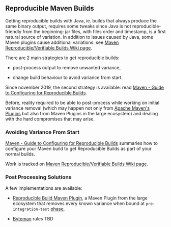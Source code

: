 Reproducible Maven Builds
---------------

Getting reproducible builds with Java, ie. builds that always produce the same binary output, requires some tweaks
since Java is not reproducible-friendly from the beginning: jar files, with files order and timestamp, is a first
natural source of variation. In addition to issues caused by Java, some Maven plugins cause additional variations: see
[Maven Reproducible/Verifiable Builds Wiki page](https://cwiki.apache.org/confluence/pages/viewpage.action?pageId=74682318).

There are 2 main strategies to get reproducible builds:

- post-process output to remove unwanted variance,

- change build behaviour to avoid variance from start.

Since november 2019, the second strategy is available: read [Maven - Guide to Configuring for Reproducible Builds](https://maven.apache.org/guides/mini/guide-reproducible-builds.html).

Before, reality required to be able to post-process while working on
initial variance removal (which may happen not only from [Apache Maven's Plugins](https://maven.apache.org/plugins/)
but also from Maven Plugins in the large ecosystem) and dealing with the hard compromises that may arise.

### Avoiding Variance From Start

[Maven - Guide to Configuring for Reproducible Builds](https://maven.apache.org/guides/mini/guide-reproducible-builds.html) summaries
how to configure your Maven build to get Reproducible Builds as part of your normal builds.

Work is tracked on [Maven Reproducible/Verifiable Builds Wiki page](https://cwiki.apache.org/confluence/pages/viewpage.action?pageId=74682318).

### Post Processing Solutions

A few implementations are available:

- [Reproducible Build Maven Plugin](https://zlika.github.io/reproducible-build-maven-plugin/), a Maven Plugin from
  the large ecosystem that removes every known variance when bound at `pre-integration-test`
  [phase](https://maven.apache.org/ref/current/maven-core/lifecycles.html),

- [Byteman](http://byteman.jboss.org/) rules TBD

